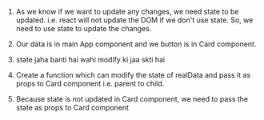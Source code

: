 1. As we know if we want to update any changes, we need state to be updated. i.e. react will not update the DOM if we don't use state. So, we need to use state to update the changes.

2. Our data is in main App component and we button is in Card component.

3. state jaha banti hai wahi modify ki jaa skti hai

4. Create a function which can modify the state of realData and pass it as props to Card component i.e. parent to child.

5. Because state is not updated in Card component, we need to pass the state as props to Card component
